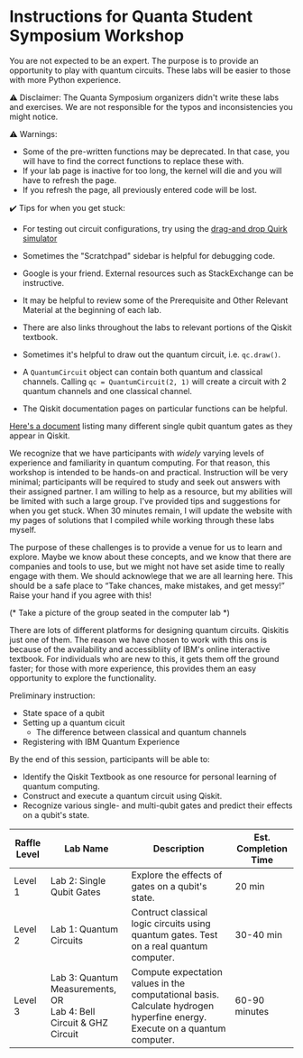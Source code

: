 # Instructions for Quanta Student Symposium Workshop

You are not expected to be an expert. The purpose is to provide an opportunity to play with quantum circuits.
These labs will be easier to those with more Python experience.

:warning: Disclaimer: The Quanta Symposium organizers didn't write these labs and exercises. We are not responsible for the typos and inconsistencies you might notice.

:warning: Warnings:
* Some of the pre-written functions may be deprecated. In that case, you will have to find the correct functions to replace these with.
* If your lab page is inactive for too long, the kernel will die and you will have to refresh the page.
* If you refresh the page, all previously entered code will be lost.

:heavy_check_mark: Tips for when you get stuck:
* For testing out circuit configurations, try using the [drag-and drop Quirk simulator](https://algassert.com/quirk)
* Sometimes the "Scratchpad" sidebar is helpful for debugging code.
* Google is your friend. External resources such as StackExchange can be instructive.
* It may be helpful to review some of the Prerequisite and Other Relevant Material at the beginning of each lab.
* There are also links throughout the labs to relevant portions of the Qiskit textbook. 
* Sometimes it's helpful to draw out the quantum circuit, i.e. `qc.draw()`.
* A `QuantumCircuit` object can contain both quantum and classical channels. Calling `qc = QuantumCircuit(2, 1)` will create a circuit with 2 quantum channels and one classical channel.

* The Qiskit documentation pages on particular functions can be helpful.


[Here's a document](https://raw.githubusercontent.com/qiskit-community/qiskit-textbook/main/content/ch-states/supplements/single-gates-cheatsheet.pdf) listing many different single qubit quantum gates as they appear in Qiskit.

We recognize that we have participants with *widely* varying levels of experience and familiarity in quantum computing.
For that reason, this workshop is intended to be hands-on and practical.
Instruction will be very minimal; participants will be required to study and seek out answers with their assigned partner. I am willing to help as a resource, but my abilities will be limited with such a large group. I've provided tips and suggestions for when you get stuck. When 30 minutes remain, I will update the website with my pages of solutions that I compiled while working through these labs myself.

The purpose of these challenges is to provide a venue for us to learn and explore. Maybe we know about these concepts, and we know that there are companies and tools to use, but we might not have set aside time to really engage with them. We should acknowlege that we are all learning here. This should be a safe place to “Take chances, make mistakes, and get messy!” Raise your hand if you agree with this!

(* Take a picture of the group seated in the computer lab *)

There are lots of different platforms for designing quantum circuits. Qiskitis just one of them. The reason we have chosen to work with this ons is because of the availability and accessibliity of IBM's online interactive textbook. For individuals who are new to this, it gets them off the ground faster; for those with more experience, this provides them an easy opportunity to explore the functionality.

Preliminary instruction:
* State space of a qubit
* Setting up a quantum cicuit
  * The difference between classical and quantum channels
* Registering with IBM Quantum Experience

By the end of this session, participants will be able to:
* Identify the Qiskit Textbook as one resource for personal learning of quantum computing.
* Construct and execute a quantum circuit using Qiskit. 
* Recognize various single- and multi-qubit gates and predict their effects on a qubit's state.


<table>
<thead>
  <tr>
    <th>Raffle Level</th>
    <th>Lab Name</th>
    <th>Description</th>
    <th>Est. Completion Time</th>
  </tr>
</thead>
<tbody>
  <tr>
    <td>Level 1</td>
    <td>Lab 2: Single Qubit Gates</td>
    <td>Explore the effects of gates on a qubit's state.</td>
    <td>20 min</td>
  </tr>
  <tr>
    <td>Level 2</td>
    <td>Lab 1: Quantum Circuits</td>
    <td>Contruct classical logic circuits using quantum gates. Test on a real quantum computer.</td>
    <td>30-40 min</td>
  </tr>
  <tr>
    <td>Level 3</td>
    <td>Lab 3: Quantum Measurements, OR <br> Lab 4: Bell Circuit & GHZ Circuit</td>
    <td>Compute expectation values in the computational basis. Calculate hydrogen hyperfine energy. Execute on a quantum computer.</td>
    <td>60-90 minutes</td>
  </tr>
</tbody>
</table>